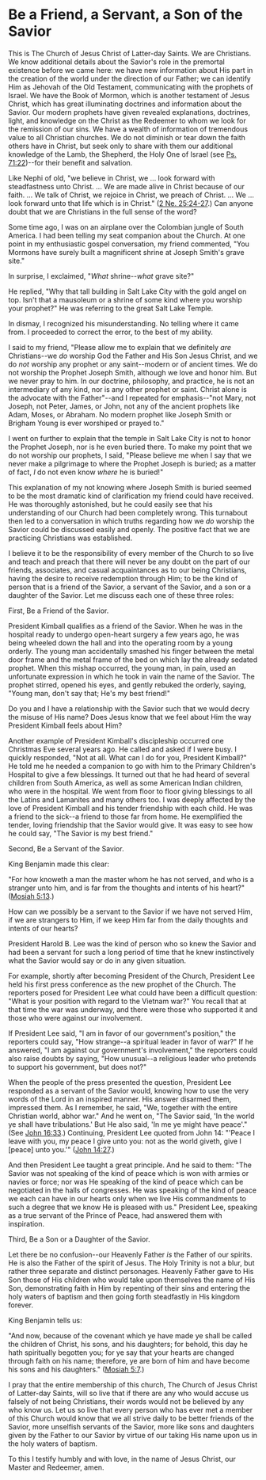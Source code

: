# Be a Friend, a Servant, a Son of the Savior

This is The Church of Jesus Christ of Latter-day Saints. We are Christians. We
know additional details about the Savior's role in the premortal existence
before we came here: we have new information about His part in the creation of
the world under the direction of our Father; we can identify Him as Jehovah of
the Old Testament, communicating with the prophets of Israel. We have the Book
of Mormon, which is another testament of Jesus Christ, which has great
illuminating doctrines and information about the Savior. Our modern prophets
have given revealed explanations, doctrines, light, and knowledge on the
Christ as the Redeemer to whom we look for the remission of our sins. We have
a wealth of information of tremendous value to all Christian churches. We do
not diminish or tear down the faith others have in Christ, but seek only to
share with them our additional knowledge of the Lamb, the Shepherd, the Holy
One of Israel (see [Ps.
71:22](https://www.lds.org/scriptures/ot/ps/71.22?lang=eng#21))--for their
benefit and salvation.

Like Nephi of old, "we believe in Christ, we ... look forward with steadfastness
unto Christ. ... We are made alive in Christ because of our faith. ... We talk of
Christ, we rejoice in Christ, we preach of Christ. ... We ... look forward unto
that life which is in Christ." ([2 Ne.
25:24-27](https://www.lds.org/scriptures/bofm/2-ne/25.24-27?lang=eng#23).) Can
anyone doubt that we are Christians in the full sense of the word?

Some time ago, I was on an airplane over the Colombian jungle of South
America. I had been telling my seat companion about the Church. At one point
in my enthusiastic gospel conversation, my friend commented, "You Mormons have
surely built a magnificent shrine at Joseph Smith's grave site."

In surprise, I exclaimed, "_What_ shrine--_what_ grave site?"

He replied, "Why that tall building in Salt Lake City with the gold angel on
top. Isn't that a mausoleum or a shrine of some kind where you worship your
prophet?" He was referring to the great Salt Lake Temple.

In dismay, I recognized his misunderstanding. No telling where it came from. I
proceeded to correct the error, to the best of my ability.

I said to my friend, "Please allow me to explain that we definitely _are_
Christians--we _do_ worship God the Father and His Son Jesus Christ, and we do
_not_ worship any prophet or any saint--modern or of ancient times. We do not
worship the Prophet Joseph Smith, although we love and honor him. But we never
pray to him. In our doctrine, philosophy, and practice, he is not an
intermediary of any kind, nor is any other prophet or saint. Christ alone is
the advocate with the Father"--and I repeated for emphasis--"not Mary, not
Joseph, not Peter, James, or John, not any of the ancient prophets like Adam,
Moses, or Abraham. No modern prophet like Joseph Smith or Brigham Young is
ever worshiped or prayed to."

I went on further to explain that the temple in Salt Lake City is not to honor
the Prophet Joseph, nor is he even buried there. To make my point that we do
not worship our prophets, I said, "Please believe me when I say that we never
make a pilgrimage to where the Prophet Joseph is buried; as a matter of fact,
_I_ do not even know _where_ he is buried!"

This explanation of my not knowing where Joseph Smith is buried seemed to be
the most dramatic kind of clarification my friend could have received. He was
thoroughly astonished, but he could easily see that his understanding of our
Church had been completely wrong. This turnabout then led to a conversation in
which truths regarding how we _do_ worship the Savior could be discussed
easily and openly. The positive fact that we are practicing Christians was
established.

I believe it to be the responsibility of every member of the Church to so live
and teach and preach that there will never be any doubt on the part of our
friends, associates, and casual acquaintances as to our being Christians,
having the desire to receive redemption through Him; to be the kind of person
that is a friend of the Savior, a servant of the Savior, and a son or a
daughter of the Savior. Let me discuss each one of these three roles:

First, Be a Friend of the Savior.

President Kimball qualifies as a friend of the Savior. When he was in the
hospital ready to undergo open-heart surgery a few years ago, he was being
wheeled down the hall and into the operating room by a young orderly. The
young man accidentally smashed his finger between the metal door frame and the
metal frame of the bed on which lay the already sedated prophet. When this
mishap occurred, the young man, in pain, used an unfortunate expression in
which he took in vain the name of the Savior. The prophet stirred, opened his
eyes, and gently rebuked the orderly, saying, "Young man, don't say that; He's
my best friend!"

Do you and I have a relationship with the Savior such that we would decry the
misuse of His name? Does Jesus know that we feel about Him the way President
Kimball feels about Him?

Another example of President Kimball's discipleship occurred one Christmas Eve
several years ago. He called and asked if I were busy. I quickly responded,
"Not at all. What can I do for you, President Kimball?" He told me he needed a
companion to go with him to the Primary Children's Hospital to give a few
blessings. It turned out that he had heard of several children from South
America, as well as some American Indian children, who were in the hospital.
We went from floor to floor giving blessings to all the Latins and Lamanites
and many others too. I was deeply affected by the love of President Kimball
and his tender friendship with each child. He was a friend to the sick--a
friend to those far from home. He exemplified the tender, loving friendship
that the Savior would give. It was easy to see how he could say, "The Savior
is my best friend."

Second, Be a Servant of the Savior.

King Benjamin made this clear:

"For how knoweth a man the master whom he has not served, and who is a
stranger unto him, and is far from the thoughts and intents of his heart?"
([Mosiah 5:13](https://www.lds.org/scriptures/bofm/mosiah/5.13?lang=eng#12).)

How can we possibly be a servant to the Savior if we have not served Him, if
we are strangers to Him, if we keep Him far from the daily thoughts and
intents of our hearts?

President Harold B. Lee was the kind of person who so knew the Savior and had
been a servant for such a long period of time that he knew instinctively what
the Savior would say or do in any given situation.

For example, shortly after becoming President of the Church, President Lee
held his first press conference as the new prophet of the Church. The
reporters posed for President Lee what could have been a difficult question:
"What is your position with regard to the Vietnam war?" You recall that at
that time the war was underway, and there were those who supported it and
those who were against our involvement.

If President Lee said, "I am in favor of our government's position," the
reporters could say, "How strange--a spiritual leader in favor of war?" If he
answered, "I am against our government's involvement," the reporters could
also raise doubts by saying, "How unusual--a religious leader who pretends to
support his government, but does not?"

When the people of the press presented the question, President Lee responded
as a servant of the Savior would, knowing how to use the very words of the
Lord in an inspired manner. His answer disarmed them, impressed them. As I
remember, he said, "We, together with the entire Christian world, abhor war."
And he went on, "The Savior said, 'In the world ye shall have tribulations.'
But He also said, 'In me ye might have peace'." (See [John
16:33](https://www.lds.org/scriptures/nt/john/16.33?lang=eng#32).) Continuing,
President Lee quoted from John 14: "'Peace I leave with you, my peace I give
unto you: not as the world giveth, give I [peace] unto you.'" ([John
14:27](https://www.lds.org/scriptures/nt/john/14.27?lang=eng#26).)

And then President Lee taught a great principle. And he said to them: "The
Savior was not speaking of the kind of peace which is won with armies or
navies or force; nor was He speaking of the kind of peace which can be
negotiated in the halls of congresses. He was speaking of the kind of peace we
each can have in our hearts only when we live His commandments to such a
degree that we know He is pleased with us." President Lee, speaking as a true
servant of the Prince of Peace, had answered them with inspiration.

Third, Be a Son or a Daughter of the Savior.

Let there be no confusion--our Heavenly Father _is_ the Father of our spirits.
He is also the Father of the spirit of Jesus. The Holy Trinity is not a blur,
but rather three separate and distinct personages. Heavenly Father gave to His
Son those of His children who would take upon themselves the name of His Son,
demonstrating faith in Him by repenting of their sins and entering the holy
waters of baptism and then going forth steadfastly in His kingdom forever.

King Benjamin tells us:

"And now, because of the covenant which ye have made ye shall be called the
children of Christ, his sons, and his daughters; for behold, this day he hath
spiritually begotten you; for ye say that your hearts are changed through
faith on his name; therefore, ye are born of him and have become his sons and
his daughters." ([Mosiah
5:7](https://www.lds.org/scriptures/bofm/mosiah/5.7?lang=eng#6).)

I pray that the entire membership of this church, The Church of Jesus Christ
of Latter-day Saints, will so live that if there are any who would accuse us
falsely of not being Christians, their words would not be believed by any who
know us. Let us so live that every person who has ever met a member of this
Church would know that we all strive daily to be better friends of the Savior,
more unselfish servants of the Savior, more like sons and daughters given by
the Father to our Savior by virtue of our taking His name upon us in the holy
waters of baptism.

To this I testify humbly and with love, in the name of Jesus Christ, our
Master and Redeemer, amen.

